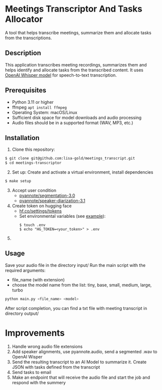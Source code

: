 # Meetings Transcriptor And Tasks Allocator

A tool that helps transcribe meetings, summarize them and allocate tasks from the transcriptions.

## Description

This application transcribes meeting recordings, summarizes them and helps identify and allocate tasks from the transcribed content. 
It uses [OpenAI Whisper model](https://github.com/openai/whisper) for speech-to-text transcription.

## Prerequisites

- Python 3.11 or higher
- ffmpeg `apt install ffmpeg`
- Operating System: macOS/Linux
- Sufficient disk space for model downloads and audio processing
- Audio files should be in a supported format (WAV, MP3, etc.)


## Installation

1. Clone this repository:
```bash
$ git clone git@github.com:lisa-gold/meetings_transcript.git
$ cd meetings-transcriptor
```

2. Set up: Create and activate a virtual environment, install dependencies
```bash
$ make setup
```

3. Accept user condition
   - [pyannote/segmentation-3.0](https://huggingface.co/pyannote/segmentation-3.0)
   - [pyannote/speaker-diarization-3.1](https://huggingface.co/pyannote/speaker-diarization-3.1)
4. Create token on hugging face
   - [hf.co/settings/tokens](hf.co/settings/tokens)
   - Set environmental variables (see [example](.env.example)):
     ```
     $ touch .env
     $ echo "HG_TOKEN=<your_token>" > .env
     ```
5. 

## Usage

Save your audio file in the directory input/
Run the main script with the required arguments:
- file_name (with extension)
- choose the model name from the list: tiny, base, small, medium, large, turbo

```bash
python main.py <file_name> <model>
```

After script completion, you can find a txt file with meeting transcript in directory output/

# Improvements
1. Handle wrong audio file extensions
2. Add speaker alignments, use pyannote.audio, send a segmented .wav to OpenAI Wisper
3. Send the resulting transcript to an AI Model to summarize it. Create JSON with tasks defined from the transcript
4. Send tasks to email
5. Make an endpoint that will receive the audio file and start the job and respond with the summery
